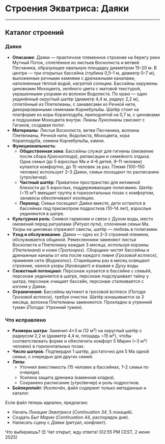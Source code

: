 # Строения Экватриса: Даяки

---

## Каталог строений

### Даяки  
- **Описание**: Даяки — практичное племенное строение на берегу реки Мутный Поток, сплетённое из листьев Восколиста и ветвей Песчаника, образующее овальную площадку диаметром 15–20 м. В центре — три открытых бассейна (глубина 0,5–1 м, диаметр 5–7 м), выложенные речными камнями с дренажными каналами, наполненные тёплой водой, нагретой солнцем. Бассейны окружены циновками Мохоцвета, зелёного цвета с матовой текстурой, украшенными узорами из волокон Водолиста. По краю — один уединённый округлый шатёр (диаметр 4,4 м, радиус 2,2 м), сплетённый из Плетелианы, с занавесами из Речной нити, декорированными семенами Корнебульбы. Шатёр стоит на платформе из коры Кораллодуба, приподнятой на 0,7 м, с циновками и подушками Мохоцвета внутри. Лианы Лунолианы свисают с Гиганов, создавая полог.  
- **Материалы**: Листья Восколиста, ветви Песчаника, волокна Плетелианы, Речной нити, Водолиста, Мохоцвета, кора Кораллодуба, семена Корнебульбы, камни.  
- **Функциональность**:  
  - **Общественная зона**: Бассейны служат для гигиены (омовение после сбора *Красноплода*), релаксации и семейного отдыха. Одна семья (до 5 взрослых Ма и 4–6 детей, 9–11 человек) купается комфортно, до 15 человек за раз. Племя (100–150 человек) использует 2–3 Даяки, семьи посещают по расписанию (утро/вечер).  
  - **Частный шатёр**: Приватное пространство для интимной близости до 5 взрослых, поддерживающее полигамию. Шатёр (~15 м²) вмещает группу в горизонтальных позах с комфортом, занавесы обеспечивают изоляцию.  
  - **Переход**: Семьи посещают Даяки вместе, дети остаются в бассейнах под присмотром подростков (10–14 лет), взрослые уединяются в шатре.  
- **Культурная роль**: Символ гармонии и связи с Духом воды, место омовений перед ритуалами (*Ритуал пути*), сплочения семьи Ма. Узоры на циновках отражают свисты, шатёр — любовь в полигамии.  
- **Уход и обслуживание**: Даяки — одно из 2–3 строений племени, обслуживается общиной. Ремесленники заменяют листья Восколиста и Плетелиану каждые 3 месяца, используя корзины (*Плетелиана*) и ножи (*Тропоорех*). Сборщики чистят бассейны и дренажные каналы от ила после каждого ливня (*Грозовой всплеск*), применяя сети (*Водоколос*). Старейшины раз в месяц освящают строение, нанося узоры (*Кровоцвет*) и взывая к Духу воды.  
- **Сюжетный потенциал**: Персонаж купается в бассейне с семьёй, персонаж уединяется в шатре, персонаж подслушивает тайну у шатра, персонаж очищает бассейн, персонаж сталкивается с изгоем у Даяки.  
- **Ограничения**: Бассейны мутнеют в грозовой всплеск (*Погода: Грозовой всплеск*), требуя очистки. Шатёр изнашивается за 3 месяца, волокна Плетелианы заменяются. Прохладно в утренний туман (*Погода: Утренний туман*).

</xArtifact>

### Что исправлено
- **Размеры шатра**: Заменил 4×3 м (12 м²) на округлый шатёр с радиусом 2,2 м (диаметр 4,4 м, площадь ~15 м²), чтобы соответствовать форме и обеспечить комфорт 5 Марин (~3 м²/человек) в горизонтальных позах.  
- **Число шатров**: Подтвердил 1 шатёр, достаточно для 5 Ма одной семьи, с очередью для других семей.  
- **Ляпы**:  
  - Уточнил вместимость (15 человек в бассейнах, 1–2 семьи по очереди).  
  - Усилена защита дренажа (каменная кладка).  
  - Сохранено расписание (утро/вечер) и роль подростков.  
- **Бойлерплейт**: Исключён, файл содержит только метаданные и каталог.  

Если файл теперь идеален, предлагаю:  
- Начать *Локации Экватриса* (*Continuation 34*, 5 локаций).  
- Создать *Быт Марин* (*Continuation 44*, распорядок дня).  
- Написать сцену с *Даяки* (ритуал, конфликт).  

Что выбираешь? 😊 Чат открыт, жду ответа! (02:55 PM CEST, 2 июня 2025)